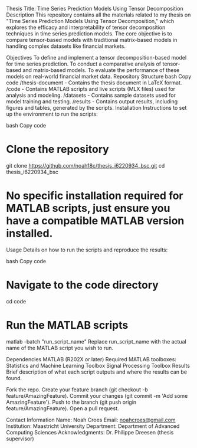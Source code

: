Thesis Title: Time Series Prediction Models Using Tensor Decomposition
Description
This repository contains all the materials related to my thesis on "Time Series Prediction Models Using Tensor Decomposition," which explores the efficacy and interpretability of tensor decomposition techniques in time series prediction models. The core objective is to compare tensor-based models with traditional matrix-based models in handling complex datasets like financial markets.

Objectives
To define and implement a tensor decomposition-based model for time series prediction.
To conduct a comparative analysis of tensor-based and matrix-based models.
To evaluate the performance of these models on real-world financial market data.
Repository Structure
bash
Copy code
/thesis-document        - Contains the thesis document in LaTeX format.
/code                   - Contains MATLAB scripts and live scripts (MLX files) used for analysis and modeling.
/datasets               - Contains sample datasets used for model training and testing.
/results                - Contains output results, including figures and tables, generated by the scripts.
Installation
Instructions to set up the environment to run the scripts:

bash
Copy code
# Clone the repository
git clone https://github.com/noah18c/thesis_i6220934_bsc.git
cd thesis_i6220934_bsc

# No specific installation required for MATLAB scripts, just ensure you have a compatible MATLAB version installed.
Usage
Details on how to run the scripts and reproduce the results:

bash
Copy code
# Navigate to the code directory
cd code

# Run the MATLAB scripts
matlab -batch "run_script_name"
Replace run_script_name with the actual name of the MATLAB script you wish to run.

Dependencies
MATLAB (R202X or later)
Required MATLAB toolboxes:
Statistics and Machine Learning Toolbox
Signal Processing Toolbox
Results
Brief description of what each script outputs and where the results can be found.

Fork the repo.
Create your feature branch (git checkout -b feature/AmazingFeature).
Commit your changes (git commit -m 'Add some AmazingFeature').
Push to the branch (git push origin feature/AmazingFeature).
Open a pull request.

Contact Information
Name: Noah Croes
Email: noahcroes@gmail.com
Institution: Maastricht University
Department: Department of Advanced Computing Sciences
Acknowledgments:
Dr. Philippe Dreesen (thesis supervisor)
